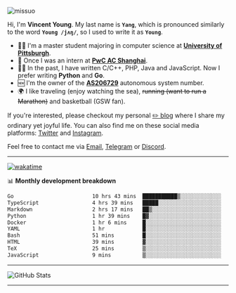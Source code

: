 <p align="left"> <img src="https://komarev.com/ghpvc/?username=missuo&label=Profile%20views&color=0e75b6&style=flat" alt="missuo" /> </p>


Hi, I'm **Vincent Young**. My last name is **`Yang`**, which is pronounced similarly to the word **`Young /jʌŋ/`**, so I used to write it as **`Young`**. 

-  👨‍🎓 I'm a master student majoring in computer science at [**University of Pittsburgh**](https://www.pitt.edu).
-  💼 Once I was an intern at **[PwC AC Shanghai](https://www.linkedin.com/company/pwc-ac-shanghai/)**.
-  👨‍💻 In the past, I have written C/C++, PHP, Java and JavaScript. Now I prefer writing **Python** and **Go**.
-  🆕 I'm the owner of the **[AS206729](https://bgp.tools/AS206729)** autonomous system number.
-  🌍 I like traveling (enjoy watching the sea), ~~running (want to run a Marathon)~~ and basketball (GSW fan).

If you're interested, please checkout my personal [✏️ blog](https://missuo.me/) where I share my ordinary yet joyful life. You can also find me on these social media platforms: [Twitter](https://twitter.com/m1ssuo) and [Instagram](https://www.instagram.com/missuo.me).

Feel free to contact me via <a href="mailto:i@yyt.moe">Email</a>, [Telegram](https://t.me/missuo) or [Discord](https://discordapp.com/users/missuo#7448).

-------

[![wakatime](https://wakatime.com/badge/user/c13cd961-40ca-417a-afb6-1f9ea8ac295c.svg)](https://wakatime.com/@missuo)

📊 **Monthly development breakdown**
<!--START_SECTION:waka-->

```txt
Go                         10 hrs 43 mins  ███████████▒░░░░░░░░░░░░░   44.75 %
TypeScript                 4 hrs 39 mins   █████░░░░░░░░░░░░░░░░░░░░   19.45 %
Markdown                   2 hrs 17 mins   ██▒░░░░░░░░░░░░░░░░░░░░░░   09.54 %
Python                     1 hr 39 mins    █▓░░░░░░░░░░░░░░░░░░░░░░░   06.93 %
Docker                     1 hr 6 mins     █░░░░░░░░░░░░░░░░░░░░░░░░   04.62 %
YAML                       1 hr            █░░░░░░░░░░░░░░░░░░░░░░░░   04.23 %
Bash                       51 mins         █░░░░░░░░░░░░░░░░░░░░░░░░   03.57 %
HTML                       39 mins         ▓░░░░░░░░░░░░░░░░░░░░░░░░   02.72 %
TeX                        25 mins         ▒░░░░░░░░░░░░░░░░░░░░░░░░   01.79 %
JavaScript                 9 mins          ▒░░░░░░░░░░░░░░░░░░░░░░░░   00.67 %
```

<!--END_SECTION:waka-->

-------

![GitHub Stats](https://github-readme-stats-opal-alpha-76.vercel.app/api?username=missuo&show_icons=true&theme=transparent)

-------


